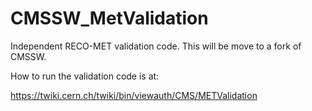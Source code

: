 CMSSW_MetValidation
===================

Independent RECO-MET validation code. This will be move to a fork of CMSSW.

How to run the validation code is at:

https://twiki.cern.ch/twiki/bin/viewauth/CMS/METValidation

